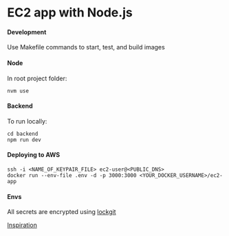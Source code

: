 # EC2 app with Node.js

#### Development

Use Makefile commands to start, test, and build images

#### Node

In root project folder:

```
nvm use
```

#### Backend

To run locally:

```
cd backend
npm run dev
```

#### Deploying to AWS

```
ssh -i <NAME_OF_KEYPAIR_FILE> ec2-user@<PUBLIC_DNS>
docker run --env-file .env -d -p 3000:3000 <YOUR_DOCKER_USERNAME>/ec2-app
```

#### Envs

All secrets are encrypted using [lockgit](https://github.com/jswidler/lockgit)

[Inspiration](https://stackabuse.com/deploying-node-js-apps-to-aws-ec2-with-docker/)
